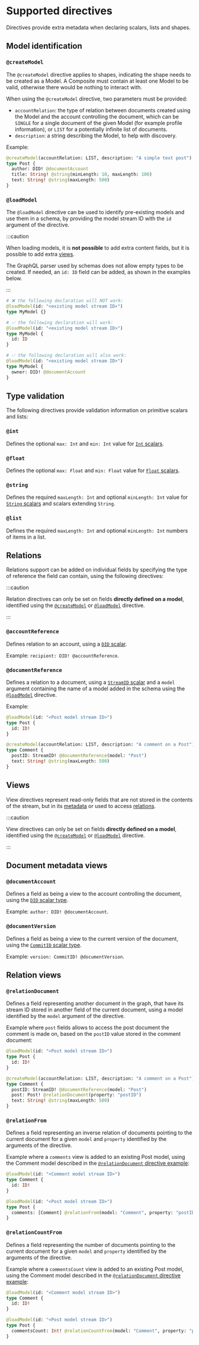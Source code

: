 # Supported directives

Directives provide extra metadata when declaring scalars, lists and shapes.

## Model identification

### `@createModel`

The `@createModel` directive applies to shapes, indicating the shape needs to be
created as a Model. A Composite must contain at least one Model to be valid,
otherwise there would be nothing to interact with.

When using the `@createModel` directive, two parameters must be provided:

- `accountRelation`: the type of relation between documents created using the
  Model and the account controlling the document, which can be `SINGLE` for a
  single document of the given Model (for example profile information), or
  `LIST` for a potentially infinite list of documents.
- `description`: a string describing the Model, to help with discovery.

Example:

```graphql
@createModel(accountRelation: LIST, description: "A simple text post")
type Post {
  author: DID! @documentAccount
  title: String! @string(minLength: 10, maxLength: 100)
  text: String! @string(maxLength: 500)
}
```

### `@loadModel`

The `@loadModel` directive can be used to identify pre-existing models and use
them in a schema, by providing the model stream ID with the `id` argument of the
directive.

:::caution

When loading models, it is **not possible** to add extra content fields, but it
is possible to add extra [views](#views).

The GraphQL parser used by schemas does not allow empty types to be created. If
needed, an `id: ID` field can be added, as shown in the examples below.

:::

```graphql
# ❌ the following declaration will NOT work:
@loadModel(id: "<existing model stream ID>")
type MyModel {}

# ✅ the following declaration will work:
@loadModel(id: "<existing model stream ID>")
type MyModel {
  id: ID
}

# ✅ the following declaration will also work:
@loadModel(id: "<existing model stream ID>")
type MyModel {
  owner: DID! @documentAccount
}
```

## Type validation

The following directives provide validation information on primitive scalars and
lists:

### `@int`

Defines the optional `max: Int` and `min: Int` value for
[`Int` scalars](./scalars.md#int).

### `@float`

Defines the optional `max: Float` and `min: Float` value for
[`Float` scalars](./scalars.md#float).

### `@string`

Defines the required `maxLength: Int` and optional `minLength: Int` value for
[`String` scalars](./scalars.md#string) and scalars extending `String`.

### `@list`

Defines the required `maxLength: Int` and optional `minLength: Int` numbers of
items in a list.

## Relations

Relations support can be added on individual fields by specifying the type of
reference the field can contain, using the following directives:

:::caution

Relation directives can only be set on fields **directly defined on a model**,
identified using the [`@createModel`](#createmodel) or
[`@loadModel`](#loadmodel) directive.

:::

### `@accountReference`

Defines relation to an account, using a [`DID` scalar](./scalars.md#did).

Example: `recipient: DID! @accountReference`.

### `@documentReference`

Defines a relation to a document, using a
[`StreamID` scalar](./scalars.md#streamid) and a `model` argument containing the
name of a model added in the schema using the [`@loadModel`](#loadmodel)
directive.

Example:

```graphql {2,8}
@loadModel(id: "<Post model stream ID>")
type Post {
  id: ID!
}

@createModel(accountRelation: LIST, description: "A comment on a Post")
type Comment {
  postID: StreamID! @documentReference(model: "Post")
  text: String! @string(maxLength: 500)
}
```

## Views

View directives represent read-only fields that are not stored in the contents
of the stream, but in its [metadata](#document-metadata-views) or used to access
[relations](#relation-views).

:::caution

View directives can only be set on fields **directly defined on a model**,
identified using the [`@createModel`](#createmodel) or
[`@loadModel`](#loadmodel) directive.

:::

## Document metadata views

### `@documentAccount`

Defines a field as being a view to the account controlling the document, using
the [`DID` scalar type](./scalars.md#did).

Example: `author: DID! @documentAccount`.

### `@documentVersion`

Defines a field as being a view to the current version of the document, using
the [`CommitID` scalar type](./scalars.md#commitid).

Example: `version: CommitID! @documentVersion`.

## Relation views

### `@relationDocument`

Defines a field representing another document in the graph, that have its stream
ID stored in another field of the current document, using a model identified by
the `model` argument of the directive.

Example where `post` fields allows to access the post document the comment is
made on, based on the `postID` value stored in the comment document:

```graphql {8,9}
@loadModel(id: "<Post model stream ID>")
type Post {
  id: ID!
}

@createModel(accountRelation: LIST, description: "A comment on a Post")
type Comment {
  postID: StreamID! @documentReference(model: "Post")
  post: Post! @relationDocument(property: "postID")
  text: String! @string(maxLength: 500)
}
```

### `@relationFrom`

Defines a field representing an inverse relation of documents pointing to the
current document for a given `model` and `property` identified by the arguments
of the directive.

Example where a `comments` view is added to an existing Post model, using the
Comment model described in the
[`@relationDocument` directive example](#relationdocument):

```graphql {2,8}
@loadModel(id: "<Comment model stream ID>")
type Comment {
  id: ID!
}

@loadModel(id: "<Post model stream ID>")
type Post {
  comments: [Comment] @relationFrom(model: "Comment", property: "postID")
}
```

### `@relationCountFrom`

Defines a field representing the number of documents pointing to the current
document for a given `model` and `property` identified by the arguments of the
directive.

Example where a `commentsCount` view is added to an existing Post model, using
the Comment model described in the
[`@relationDocument` directive example](#relationdocument):

```graphql {2,8}
@loadModel(id: "<Comment model stream ID>")
type Comment {
  id: ID!
}

@loadModel(id: "<Post model stream ID>")
type Post {
  commentsCount: Int! @relationCountFrom(model: "Comment", property: "postID")
}
```
